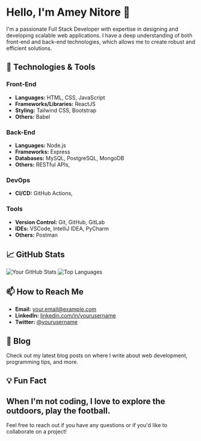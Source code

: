 # Hello, I'm Amey Nitore 👋

I'm a passionate Full Stack Developer with expertise in designing and developing scalable web applications. I have a deep understanding of both front-end and back-end technologies, which allows me to create robust and efficient solutions.

## 🔧 Technologies & Tools

### Front-End
- **Languages:** HTML, CSS, JavaScript
- **Frameworks/Libraries:** ReactJS
- **Styling:**  Tailwind CSS, Bootstrap
- **Others:** Babel

### Back-End
- **Languages:** Node.js
- **Frameworks:** Express
- **Databases:** MySQL, PostgreSQL, MongoDB
- **Others:** RESTful APIs, 

### DevOps
- **CI/CD:**  GitHub Actions,


### Tools
- **Version Control:** Git, GitHub, GitLab
- **IDEs:** VSCode, IntelliJ IDEA, PyCharm
- **Others:** Postman
  
## 📈 GitHub Stats

![Your GitHub Stats](https://github-readme-stats.vercel.app/api?username=yourusername&show_icons=true&theme=radical)
![Top Languages](https://github-readme-stats.vercel.app/api/top-langs/?username=yourusername&layout=compact&theme=radical)

## 📫 How to Reach Me

- **Email:** your.email@example.com
- **LinkedIn:** [linkedin.com/in/yourusername](https://www.linkedin.com/in/yourusername/)
- **Twitter:** [@yourusername](https://twitter.com/yourusername)

## 📝 Blog

Check out my latest blog posts on  where I write about web development, programming tips, and more.

## 💡 Fun Fact

When I'm not coding, I love to explore the outdoors, play the football.
---
Feel free to reach out if you have any questions or if you'd like to collaborate on a project!
